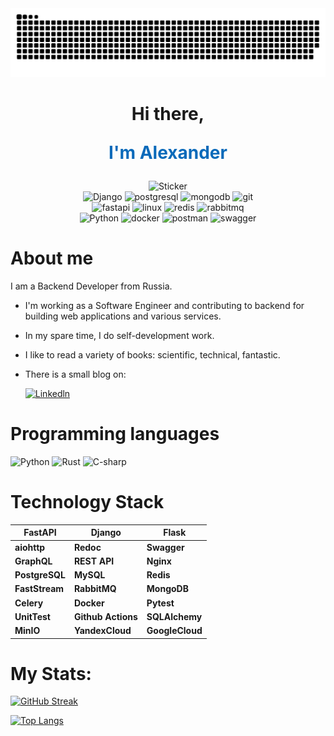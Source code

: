 <picture>
  <source media="(prefers-color-scheme: dark)" srcset="https://raw.githubusercontent.com/platane/platane/output/github-contribution-grid-snake-dark.svg">
  <source media="(prefers-color-scheme: light)" srcset="https://raw.githubusercontent.com/platane/platane/output/github-contribution-grid-snake.svg">
  <img alt="github contribution grid snake animation" src="https://raw.githubusercontent.com/platane/platane/output/github-contribution-grid-snake.svg">
</picture>

<h1 align="center">Hi there,
    <p style="color: #0a6aba">I'm Alexander</p>
</h1>

<div id="header" align="center">
  <img src="https://media.giphy.com/media/v1.Y2lkPTc5MGI3NjExbWFnYmk2dXg3cXZieXg3NnBhbDFwbnZubmUwNTd0dW4xMDl4Y3NwNyZlcD12MV9pbnRlcm5hbF9naWZfYnlfaWQmY3Q9cw/3kPDmoWdBpQPNhCnUG/giphy.gif" width="100" alt="Sticker"/>
</div>

<div align="center">
  <img src="https://img.shields.io/badge/Django-092E20?style=for-the-badge&logo=django&logoColor=white" alt="Django" />
  <img src="https://img.shields.io/badge/PostgreSQL-316192?style=for-the-badge&logo=postgresql&logoColor=white" alt="postgresql" />
  <img src="https://img.shields.io/badge/MongoDB-4EA94B?style=for-the-badge&logo=mongodb&logoColor=white" alt="mongodb" />
  <img src="https://img.shields.io/badge/GIT-E44C30?style=for-the-badge&logo=git&logoColor=white" alt="git" />
</div>

<div align="center">
  <img src="https://img.shields.io/badge/FastAPI-005571?style=for-the-badge&logo=fastapi" alt="fastapi" />
  <img src="https://img.shields.io/badge/Linux-FCC624?style=for-the-badge&logo=linux&logoColor=black" alt="linux" />
  <img src="https://img.shields.io/badge/sqlite-%2307405e.svg?style=for-the-badge&logo=sqlite&logoColor=white" alt="redis" />
  <img src="https://img.shields.io/badge/Rabbitmq-FF6600?style=for-the-badge&logo=rabbitmq&logoColor=white" alt="rabbitmq" />
</div>

<div align="center">
  <img src="https://img.shields.io/badge/Python-3776AB?style=for-the-badge&logo=python&logoColor=white" alt="Python"/>
  <img src="https://img.shields.io/badge/docker-%230db7ed.svg?style=for-the-badge&logo=docker&logoColor=white" alt="docker" >
  <img src="https://img.shields.io/badge/Postman-FF6C37?style=for-the-badge&logo=postman&logoColor=white" alt="postman" />
  <img src="https://img.shields.io/badge/-Swagger-%23Clojure?style=for-the-badge&logo=swagger&logoColor=white" alt="swagger" />
</div>

# About me

I am a Backend Developer from Russia.

* I'm working as a Software Engineer and contributing to backend for building web applications and various services.

* In my spare time, I do self-development work.

* I like to read a variety of books: scientific, technical, fantastic.

* There is a small blog on:

    <a href="https://www.linkedin.com/in/alexander-kuzmin-13520525b?utm_source=share&utm_campaign=share_via&utm_content=profile&utm_medium=android_app">
      <img src="https://img.shields.io/badge/LinkedIn-0077B5?style=for-the-badge&logo=linkedin&logoColor=white" height="20" alt="Linkedln">
    </a>

# Programming languages

<div>
  <img src="https://img.shields.io/badge/Python-3776AB?style=for-the-badge&logo=python&logoColor=white" alt="Python"/>
  <img src="https://img.shields.io/badge/Rust-000000?style=for-the-badge&logo=rust&logoColor=white" alt="Rust" />
  <img src="https://img.shields.io/badge/C%23-239120?style=for-the-badge&logo=c-sharp&logoColor=white" alt="C-sharp" />
</div>

# Technology Stack

| **FastAPI**    | **Django**         | **Flask**       |
|----------------|--------------------|-----------------|
| **aiohttp**    | **Redoc**          | **Swagger**     |
| **GraphQL**    | **REST API**       | **Nginx**       |
| **PostgreSQL** | **MySQL**          | **Redis**       |
| **FastStream** | **RabbitMQ**       | **MongoDB**     |
| **Celery**     | **Docker**         | **Pytest**      |
| **UnitTest**   | **Github Actions** | **SQLAlchemy**  |
| **MinIO**      | **YandexCloud**    | **GoogleCloud** |

# My Stats:

[![GitHub Streak](https://github-readme-streak-stats.herokuapp.com?user=WolfMTK&theme=gruvbox-duo&hide_border=true&border_radius=4.8)](https://git.io/streak-stats)

[![Top Langs](https://github-readme-stats.vercel.app/api/top-langs/?username=WolfMTK&layout=compact&theme=transparent)](https://github.com/anuraghazra/github-readme-stats)
